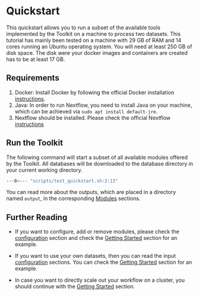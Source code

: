 # Quickstart

This quickstart allows you to run a subset of the available tools implemented by the Toolkit
on a machine to process two datasets.
This tutorial has mainly been tested on a machine with 29 GB of RAM and 14 cores running an Ubuntu operating system. 
You will need at least 250 GB of disk space. The disk were your docker images and containers are created has to be at least 17 GB.

## Requirements

1. Docker: Install Docker by following the official Docker installation [instructions](https://docs.docker.com/engine/install/ubuntu/).
2. Java: In order to run Nextflow, you need to install Java on your machine, which can be achieved via `sudo apt install default-jre`.
3. Nextflow should be installed. Please check the official Nextflow [instructions](https://www.nextflow.io/docs/latest/install.html#install-nextflow)

## Run the Toolkit

The following command will start a subset of all available modules offered by the Toolkit. 
All databases will be downloaded to the database directory in your current working directory.

```BASH
---8<--- "scripts/test_quickstart.sh:2:13"
```

You can read more about the outputs, which are placed in a directory named `output`, in the corresponding [Modules](modules/introduction.md) sections.

## Further Reading

* If you want to configure, add or remove modules, please check the [configuration](configuration.md) section and 
check the [Getting Started](overview.md) section for an example.

* If you want to use your own datasets, then you can read the input [configuration](configuration.md#paired-end-input) sections. 
You can check the [Getting Started](overview.md) section for an example.

* In case you want to directly scale out your workflow on a cluster, you should continue with the [Getting Started](overview.md) section.
